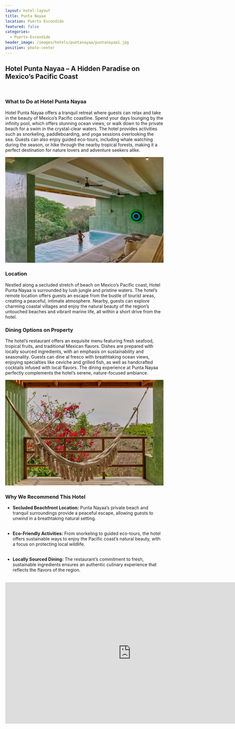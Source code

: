 ```yaml
---
layout: hotel-layout
title: Punta Nayaa
location: Puerto Escondido
featured: false
categories:
  - Puerto-Escondido
header_image: /images/hotels/puntanayaa/puntanayaa1.jpg
position: photo-center
---
```


## Hotel Punta Nayaa – A Hidden Paradise on Mexico’s Pacific Coast  

&nbsp;  

### What to Do at Hotel Punta Nayaa  
Hotel Punta Nayaa offers a tranquil retreat where guests can relax and take in the beauty of Mexico’s Pacific coastline. Spend your days lounging by the infinity pool, which offers stunning ocean views, or walk down to the private beach for a swim in the crystal-clear waters. The hotel provides activities such as snorkeling, paddleboarding, and yoga sessions overlooking the sea. Guests can also enjoy guided eco-tours, including whale watching during the season, or hike through the nearby tropical forests, making it a perfect destination for nature lovers and adventure seekers alike.

![](/images/hotels/puntanayaa/puntanayaa2.jpg)

### Location  
Nestled along a secluded stretch of beach on Mexico’s Pacific coast, Hotel Punta Nayaa is surrounded by lush jungle and pristine waters. The hotel’s remote location offers guests an escape from the bustle of tourist areas, creating a peaceful, intimate atmosphere. Nearby, guests can explore charming coastal villages and enjoy the natural beauty of the region’s untouched beaches and vibrant marine life, all within a short drive from the hotel.

### Dining Options on Property  
The hotel’s restaurant offers an exquisite menu featuring fresh seafood, tropical fruits, and traditional Mexican flavors. Dishes are prepared with locally sourced ingredients, with an emphasis on sustainability and seasonality. Guests can dine al fresco with breathtaking ocean views, enjoying specialties like ceviche and grilled fish, as well as handcrafted cocktails infused with local flavors. The dining experience at Punta Nayaa perfectly complements the hotel’s serene, nature-focused ambiance.

![](/images/hotels/puntanayaa/puntanayaa3.jpg)

### Why We Recommend This Hotel  
- **Secluded Beachfront Location:** Punta Nayaa’s private beach and tranquil surroundings provide a peaceful escape, allowing guests to unwind in a breathtaking natural setting.  
&nbsp;  

- **Eco-Friendly Activities:** From snorkeling to guided eco-tours, the hotel offers sustainable ways to enjoy the Pacific coast’s natural beauty, with a focus on protecting local wildlife.  
&nbsp;  

- **Locally Sourced Dining:** The restaurant’s commitment to fresh, sustainable ingredients ensures an authentic culinary experience that reflects the flavors of the region.  
&nbsp;  





<iframe src="https://www.google.com/maps/embed?pb=!1m18!1m12!1m3!1d3838.4438393754945!2d-97.04402501681125!3d15.833253206570534!2m3!1f0!2f0!3f0!3m2!1i1024!2i768!4f13.1!3m3!1m2!1s0x85b8f90059ac4cc5%3A0xec7432715394b515!2sPunta%20Naya%C3%A1%20-%20Adults%20Only!5e0!3m2!1ses!2ses!4v1730640921574!5m2!1ses!2ses" width="800" height="450" style="border:0;" allowfullscreen="" loading="lazy" referrerpolicy="no-referrer-when-downgrade"></iframe>